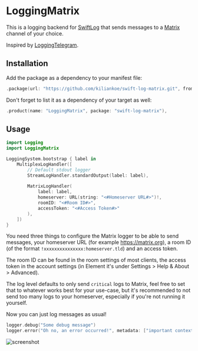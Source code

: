 # LoggingMatrix 

This is a logging backend for [SwiftLog](https://github.com/apple/swift-log) that sends messages to a [Matrix](https://matrix.org) channel of your choice.

Inspired by [LoggingTelegram](https://github.com/stevapple/swift-log-telegram).

## Installation

Add the package as a dependency to your manifest file:

```swift
.package(url: "https://github.com/kiliankoe/swift-log-matrix.git", from: <#current#>)
```

Don't forget to list it as a dependency of your target as well:

```swift
.product(name: "LoggingMatrix", package: "swift-log-matrix"),
```

## Usage

```swift
import Logging
import LoggingMatrix

LoggingSystem.bootstrap { label in
    MultiplexLogHandler([
        // Default stdout logger
        StreamLogHandler.standardOutput(label: label),
        
        MatrixLogHandler(
            label: label,
            homeserver: URL(string: "<#Homeserver URL#>")!,
            roomID: "<#Room ID#>",
            accessToken: "<#Access Token#>"
        ),
    ])
}
```

You need three things to configure the Matrix logger to be able to send messages, your homeserver URL (for example https://matrix.org), a room ID (of the format `!xxxxxxxxxxxxxxx:homeserver.tld`) and an access token.

The room ID can be found in the room settings of most clients, the access token in the account settings (in Element it's under Settings > Help & About > Advanced).

The log level defaults to only send `critical` logs to Matrix, feel free to set that to whatever works best for your use-case, but it's recommended to not send too many logs to your homeserver, especially if you're not running it yourself.

Now you can just log messages as usual!

```swift
logger.debug("Some debug message")
logger.error("Oh no, an error occurred!", metadata: ["important context": "some value here"])
```

![screenshot](https://user-images.githubusercontent.com/2625584/227747613-b1a08d79-71d8-4338-b020-f2f6de87ec4d.png)
